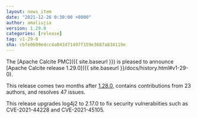 ```yaml
---
layout: news_item
date: "2021-12-26 0:30:00 +0000"
author: amaliujia
version: 1.29.0
categories: [release]
tag: v1-29-0
sha: cbfe0609edcc4a843d71497f159e3687a834119e
---
```

<!--
{% comment %}
Licensed to the Apache Software Foundation (ASF) under one or more
contributor license agreements.  See the NOTICE file distributed with
this work for additional information regarding copyright ownership.
The ASF licenses this file to you under the Apache License, Version 2.0
(the "License"); you may not use this file except in compliance with
the License.  You may obtain a copy of the License at

http://www.apache.org/licenses/LICENSE-2.0

Unless required by applicable law or agreed to in writing, software
distributed under the License is distributed on an "AS IS" BASIS,
WITHOUT WARRANTIES OR CONDITIONS OF ANY KIND, either express or implied.
See the License for the specific language governing permissions and
limitations under the License.
{% endcomment %}
-->

The [Apache Calcite PMC]({{ site.baseurl }})
is pleased to announce
[Apache Calcite release 1.29.0]({{ site.baseurl }}/docs/history.html#v1-29-0).

This release comes two months after [1.28.0](#v1-28-0),
contains contributions from 23 authors,
and resolves 47 issues.

This release upgrades log4j2 to 2.17.0 to fix security vulnerabiities
such as CVE-2021-44228 and CVE-2021-45105.
